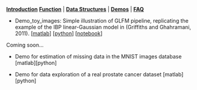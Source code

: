 [**Introduction**](https://ivaleram.github.io/GLFM/) [**Function**](doc_functions.html) | [**Data Structures**](doc_struct.html) | [**Demos**](demos.html) | [**FAQ**](FAQ_errors.html)

* Demo_toy_images: Simple illustration of GLFM pipeline, replicating the example of the IBP linear-Gaussian model in (Griffiths and Ghahramani, 2011). [[matlab](https://github.com/ivaleraM/GLFM/blob/master/demos/matlab/demo_toyImages.m)] [[python](https://github.com/ivaleraM/GLFM/blob/master/demos/python/demo_toy_images.py)] [[notebook](https://github.com/ivaleraM/GLFM/blob/master/demos/python/demo_toy_images.ipynb)]


Coming soon...

* Demo for estimation of missing data in the MNIST images database [matlab][python]

* Demo for data exploration of a real prostate cancer dataset [matlab][python]


